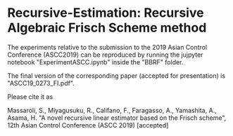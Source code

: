 # Recursive-Estimation: Recursive Algebraic Frisch Scheme method

The experiments relative to the submission to the 2019 Asian Control Conference (ASCC2019) can be reproduced by running the jujpyter notebook "ExperimentASCC.ipynb" inside the "BBRF" folder.

The final version of the corresponding paper (accepted for presentation) is "ASCC19_0273_FI.pdf".

Please cite it as

Massaroli, S., Miyagusuku, R., Califano, F., Faragasso, A., Yamashita, A., Asama, H. "A novel recursive linear estimator based on the Frisch scheme", 12th Asian Control Conference (ASCC 2019) [accepted] 
